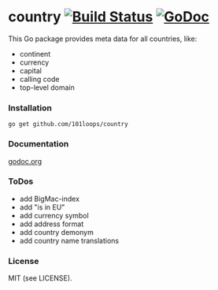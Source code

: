 country [![Build Status](https://secure.travis-ci.org/101loops/country.png)](https://travis-ci.org/101loops/country) [![GoDoc](https://camo.githubusercontent.com/6bae67c5189d085c05271a127da5a4bbb1e8eb2c/68747470733a2f2f676f646f632e6f72672f6769746875622e636f6d2f736d61727479737472656574732f676f636f6e7665793f7374617475732e706e67)](http://godoc.org/github.com/101loops/country)
======

This Go package provides meta data for all countries, like:
  - continent
  - currency
  - capital
  - calling code
  - top-level domain

### Installation
`go get github.com/101loops/country`

### Documentation
[godoc.org](http://godoc.org/github.com/101loops/country)

### ToDos
  - add BigMac-index
  - add "is in EU"
  - add currency symbol
  - add address format
  - add country demonym
  - add country name translations

### License
MIT (see LICENSE).
